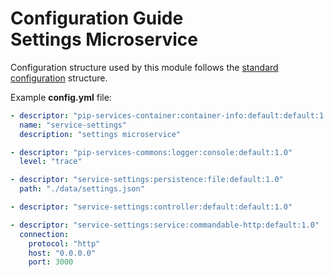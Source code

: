 # Configuration Guide <br/> Settings Microservice

Configuration structure used by this module follows the 
[standard configuration](https://github.com/pip-services/pip-services/blob/master/usage/Configuration.md) 
structure.

Example **config.yml** file:

```yaml
- descriptor: "pip-services-container:container-info:default:default:1.0"
  name: "service-settings"
  description: "settings microservice"

- descriptor: "pip-services-commons:logger:console:default:1.0"
  level: "trace"

- descriptor: "service-settings:persistence:file:default:1.0"
  path: "./data/settings.json"

- descriptor: "service-settings:controller:default:default:1.0"

- descriptor: "service-settings:service:commandable-http:default:1.0"
  connection:
    protocol: "http"
    host: "0.0.0.0"
    port: 3000
```
